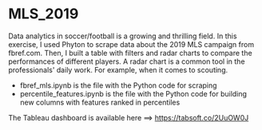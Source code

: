 # MLS_2019

Data analytics in soccer/football is a growing and thrilling field. In this exercise, I used Phyton to scrape data about the 2019 MLS campaign from fbref.com. Then, I built a table with filters and radar charts to compare the performances of different players. A radar chart is a common tool in the professionals' daily work. For example, when it comes to scouting.

- fbref_mls.ipynb is the file with the Python code for scraping
- percentile_features.ipynb is the file with the Python code for building new columns with features ranked in percentiles

The Tableau dashboard is available here ==> https://tabsoft.co/2UuOW0J

